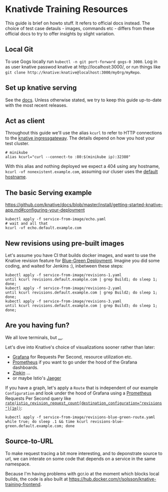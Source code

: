 
# Knativde Training Resources

This guide is brief on howto stuff.
It refers to official docs instead.
The choice of test case detauls - images, commands etc -
differs from these official docs to try to offer insights by slight variation.

## Local Git

To use Gogs locally run `kubectl -n git port-forward gogs-0 3000`.
Log in as user knative passwod knative at http://localhost:3000/,
or run things like `git clone http://knative:knative@localhost:3000/myOrg/myRepo`.

## Set up knative serving

See the [docs](https://github.com/knative/docs/blob/master/install/README.md).
Unless otherwise stated, we try to keep this guide up-to-date with the most recent releases.

## Act as client

Throughout this guide we'll use the alias `kcurl` to refer to HTTP connections to the
[knative ingressgateway](https://github.com/knative/docs/blob/a25fc162cbeed098cd4150203b86a12c65534d7e/install/getting-started-knative-app.md#interacting-with-your-app).
The details depend on how you host your test cluster.

```
# minikube
alias kcurl="curl --connect-to :80:$(minikube ip):32380"
```

With this alias and nothing deployed we expect a 404 using any hostname, `kcurl -vf nonexistent.example.com`,
assuming our cluser uses the [default hostname](https://github.com/knative/docs/blob/master/serving/using-a-custom-domain.md).

## The basic Serving example

https://github.com/knative/docs/blob/master/install/getting-started-knative-app.md#configuring-your-deployment

```
kubectl apply -f service-from-image/echo.yaml
# wait and all that
kcurl -vf echo.default.example.com
```

## New revisions using pre-built images

Let's assume you have CI that builds docker images,
and want to use the Knative revision feature for [Blue-Green Deployment](https://martinfowler.com/bliki/BlueGreenDeployment.html).
Imagine you did some coding, and waited for Jenkins :), inbetween these steps:

```
kubectl apply -f service-from-image/revisions-1.yaml
until kcurl revisions.default.example.com | grep Build1; do sleep 1; done;
kubectl apply -f service-from-image/revisions-2.yaml
until kcurl revisions.default.example.com | grep Build2; do sleep 1; done;
kubectl apply -f service-from-image/revisions-3.yaml
until kcurl revisions.default.example.com | grep Build3; do sleep 1; done;
```

## Are you having fun?

We all love terminals, but [...](https://duckduckgo.com/?q=netflix+microservices&t=h_&iax=images&ia=images).

Let's dive into Knative's choice of visualizations sooner rather than later:
 * [Grafana](https://github.com/knative/docs/blob/master/serving/accessing-metrics.md) for Requests Per Second, resource utilization etc.
 * [Prometheus](https://github.com/knative/docs/blob/master/serving/samples/telemetry-go/README.md#accessing-custom-metrics) if you want to go under the hood of the Grafana dashboards.
 * [Zipkin](https://github.com/knative/docs/blob/master/serving/accessing-traces.md) ...
 * or maybe Istio's [Jaeger](https://istio.io/docs/tasks/telemetry/distributed-tracing/#generating-traces-using-the-bookinfo-sample)

If you have a graph, let's apply a `Route` that is independent of our example `Configuration` and look under the hood of Grafana using a [Prometheus](https://github.com/knative/docs/blob/master/serving/samples/telemetry-go/README.md#accessing-custom-metrics) Requests Per Second query like [`rate(istio_revision_request_count{destination_configuration="revisions"}[1m])`](http://localhost:9090/graph?g0.range_input=1h&g0.expr=round(rate(istio_revision_request_count%7Bdestination_namespace%3D%22default%22%2Cdestination_configuration%3D%22revisions%22%7D%5B1m%5D)%2C0.0001)&g0.tab=0):

```
kubectl apply -f service-from-image/revisions-blue-green-route.yaml
while true; do sleep .1 && time kcurl revisions-blue-green.default.example.com; done
```

## Source-to-URL

To make request tracing a bit more interesting, and to deponstrate source to url,
we can interate on some code that depends on a service in the same namespace.

Because I'm having problems with gcr.io at the moment which blocks local builds,
the code is also built at https://hub.docker.com/r/solsson/knative-training-frontend.
